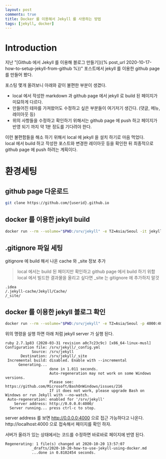 ```yaml
---
layout: post
comments: true
title: Docker 를 이용해서 Jekyll 를 사용하는 방법
tags: [jekyll, docker]
---
```


# Introduction

지난 "[Github 에서 Jekyll 를 이용해 블로그 만들기]({% post_url 2020-10-17-how-to-setup-jekyll-from-github %})" 포스트에서 jekyll 를 이용한 github page 를 만들어 봤다.    

포스팅 몇개 올려보니 아래와 같이 불편한 부분이 생겼다.  
- local 에서 작성한 markdown 과 github page 에서 jekyll 로 build 된 페이지가 미묘하게 다르다.  
- 만들어진 테마를 가져왔어도 수정하고 싶은 부분들이 여기저기 생긴다. (댓글, 메뉴, 레이아웃 등)  
- 위의 사항들을 수정하고 확인하기 위해서는 github page 에 push 하고 페이지가 반영 되기 까지 약 1분 정도를 기다려야 한다.  

이런 불편함들을 해소 하기 위해서 local 에 jekyll 을 설치 하기로 마음 먹었다.  
local 에서 build 하고 작성한 포스트와 변경한 레이아웃 등을 확인한 뒤 최종적으로 github page 에 push 하려는 계획이다.

# 환경세팅

## github page 다운로드

```bash
git clone https://github.com/{userid}.github.io
```   

## docker 를 이용한 jekyll build

```bash
docker run --rm --volume="$PWD:/srv/jekyll" -e TZ=Asia/Seoul -it jekyll/jekyll:4 jekyll build --drafts
```

## .gitignore 파일 세팅

gitignore 에 build 해서 나온 cache 와 _site 정보 추가  
> local 에서는 build 된 페이지만 확인하고 github page 에서 build 하기 위함  
> local 에서 빌드한 결과물을 올리고 싶다면 _site 는 gitignore 에 추가하지 말것  

```text
.idea
/.jekyll-cache/Jekyll/Cache/
/_site/
```

## docker 를 이용한 jekyll 블로그 확인

```bash
docker run --rm --volume="$PWD:/srv/jekyll" -e TZ=Asia/Seoul -p 4000:4000 -it jekyll/jekyll:4 jekyll serve --drafts
```

위의 명령을 실행 하면 아래 처럼 jekyll server 가 실행 된다.  

```text
ruby 2.7.1p83 (2020-03-31 revision a0c7c23c9c) [x86_64-linux-musl]
Configuration file: /srv/jekyll/_config.yml
            Source: /srv/jekyll
       Destination: /srv/jekyll/_site
 Incremental build: disabled. Enable with --incremental
      Generating...
                    done in 1.011 seconds.
                    Auto-regeneration may not work on some Windows versions.
                    Please see: https://github.com/Microsoft/BashOnWindows/issues/216
                    If it does not work, please upgrade Bash on Windows or run Jekyll with --no-watch.
 Auto-regeneration: enabled for '/srv/jekyll'
    Server address: http://0.0.0.0:4000/
  Server running... press ctrl-c to stop.
```

server address 를 보면 http://0.0.0.0:4000 으로 접근 가능하다고 나온다.  
http://localhost:4000 으로 접속해서 페이지를 확인 하자.  

서버가 올라가 있는 상태에서는 코드를 수정하면 바로바로 페이지에 반영 된다.  

```text
Regenerating: 1 file(s) changed at 2020-10-20 13:57:07
            _drafts/2020-10-20-how-to-use-jekyll-using-docker.md
            ...done in 0.8102454 seconds.
```